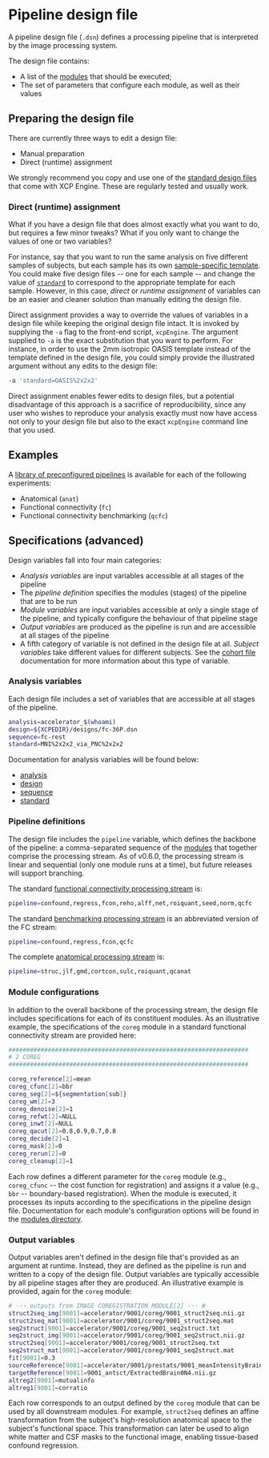 Pipeline design file
====================

A pipeline design file (`.dsn`) defines a processing pipeline that is interpreted by the image processing system.

The design file contains:

 * A list of the [modules](%%BASEURL/modules/index.html) that should be executed;
 * The set of parameters that configure each module, as well as their values

## Preparing the design file

There are currently three ways to edit a design file:

 * Manual preparation
 * Direct (runtime) assignment

We strongly recommend you copy and use one of the [standard design files](https://github.com/PennBBL/xcpEngine/tree/master/designs) that come with XCP Engine.
These are regularly tested and usually work.

### Direct (runtime) assignment

What if you have a design file that does almost exactly what you want to do, but requires a few minor tweaks? What if you only want to change the values of one or two variables?

For instance, say that you want to run the same analysis on five different samples of subjects, but each sample has its own [sample-specific template](%%BASEURL/utils/templateConstruct). You could make five design files -- one for each sample -- and change the value of [`standard`](%%BASEURL/config/variables/standard.html) to correspond to the appropriate template for each sample. However, in this case, _direct_ or _runtime assignment_ of variables can be an easier and cleaner solution than manually editing the design file.

Direct assignment provides a way to override the values of variables in a design file while keeping the original design file intact. It is invoked by supplying the `-a` flag to the front-end script, `xcpEngine`. The argument supplied to `-a` is the exact substitution that you want to perform. For instance, in order to use the 2mm isotropic OASIS template instead of the template defined in the design file, you could simply provide the illustrated argument without any edits to the design file:
``` bash
-a 'standard=OASIS%2x2x2'
```

Direct assignment enables fewer edits to design files, but a potential disadvantage of this approach is a sacrifice of reproducibility, since any user who wishes to reproduce your analysis exactly must now have access not only to your design file but also to the exact `xcpEngine` command line that you used.

## Examples

A [library of preconfigured pipelines](https://github.com/PennBBL/xcpEngine/tree/master/designs) is available for each of the following experiments:

 * Anatomical (`anat`)
 * Functional connectivity (`fc`)
 * Functional connectivity benchmarking (`qcfc`)

## Specifications (advanced)

Design variables fall into four main categories:

 * _Analysis variables_ are input variables accessible at all stages of the pipeline
 * The _pipeline definition_ specifies the modules (stages) of the pipeline that are to be run
 * _Module variables_ are input variables accessible at only a single stage of the pipeline, and typically configure the behaviour of that pipeline stage
 * _Output variables_ are produced as the pipeline is run and are accessible at all stages of the pipeline
 * A fifth category of variable is not defined in the design file at all. _Subject variables_ take different values for different subjects. See the [cohort file](%%BASEURL/config/cohort.html) documentation for more information about this type of variable.

### Analysis variables

Each design file includes a set of variables that are accessible at all stages of the pipeline.

``` bash
analysis=accelerator_$(whoami)
design=${XCPEDIR}/designs/fc-36P.dsn
sequence=fc-rest
standard=MNI%2x2x2_via_PNC%2x2x2
```
Documentation for analysis variables will be found below:

 * [analysis](%%BASEURL/config/variables/analysis.html)
 * [design](%%BASEURL/config/variables/design.html)
 * [sequence](%%BASEURL/config/variables/sequence.html)
 * [standard](%%BASEURL/config/variables/standard.html)

### Pipeline definitions

The design file includes the `pipeline` variable, which defines the backbone of the pipeline: a comma-separated sequence of the [modules](%%BASEURL/modules/index.html) that together comprise the processing stream. As of v0.6.0, the processing stream is linear and sequential (only one module runs at a time), but future releases will support branching.

The standard [functional connectivity processing stream](%%BASEURL/config/streams/fc.html) is:
``` bash
pipeline=confound,regress,fcon,reho,alff,net,roiquant,seed,norm,qcfc
```

The standard [benchmarking processing stream](%%BASEURL/config/streams/qcfc.html) is an abbreviated version of the FC stream:
``` bash
pipeline=confound,regress,fcon,qcfc
```

The complete [anatomical processing stream](%%BASEURL/config/streams/anat.html) is:
``` bash
pipeline=struc,jlf,gmd,cortcon,sulc,roiquant,qcanat
```

### Module configurations

In addition to the overall backbone of the processing stream, the design file includes specifications for each of its constituent modules. As an illustrative example, the specifications of the `coreg` module in a standard functional connectivity stream are provided here:

``` bash
###################################################################
# 2 COREG
###################################################################

coreg_reference[2]=mean
coreg_cfunc[2]=bbr
coreg_seg[2]=${segmentation[sub]}
coreg_wm[2]=3
coreg_denoise[2]=1
coreg_refwt[2]=NULL
coreg_inwt[2]=NULL
coreg_qacut[2]=0.8,0.9,0.7,0.8
coreg_decide[2]=1
coreg_mask[2]=0
coreg_rerun[2]=0
coreg_cleanup[2]=1
```

Each row defines a different parameter for the `coreg` module (e.g., `coreg_cfunc` -- the cost function for registration) and assigns it a value (e.g., `bbr` -- boundary-based registration). When the module is executed, it processes its inputs according to the specifications in the pipeline design file. Documentation for each module's configuration options will be found in the [modules directory](%%BASEURL/modules/index.html).

### Output variables

Output variables aren't defined in the design file that's provided as an argument at runtime. Instead, they are defined as the pipeline is run and written to a copy of the design file. Output variables are typically accessible by all pipeline stages after they are produced. An illustrative example is provided, again for the `coreg` module:

``` bash
# ··· outputs from IMAGE COREGISTRATION MODULE[2] ··· #
struct2seq_img[9001]=accelerator/9001/coreg/9001_struct2seq.nii.gz
struct2seq_mat[9001]=accelerator/9001/coreg/9001_struct2seq.mat
seq2struct[9001]=accelerator/9001/coreg/9001_seq2struct.txt
seq2struct_img[9001]=accelerator/9001/coreg/9001_seq2struct.nii.gz
struct2seq[9001]=accelerator/9001/coreg/9001_struct2seq.txt
seq2struct_mat[9001]=accelerator/9001/coreg/9001_seq2struct.mat
fit[9001]=0.3
sourceReference[9001]=accelerator/9001/prestats/9001_meanIntensityBrain.nii.gz
targetReference[9001]=9001_antsct/ExtractedBrain0N4.nii.gz
altreg2[9001]=mutualinfo
altreg1[9001]=corratio
```

Each row corresponds to an output defined by the `coreg` module that can be used by all downstream modules. For example, `struct2seq` defines an affine transformation from the subject's high-resolution anatomical space to the subject's functional space. This transformation can later be used to align white matter and CSF masks to the functional image, enabling tissue-based confound regression.
